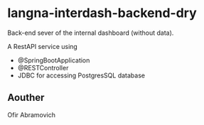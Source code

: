 # langna-interdash-backend-dry
Back-end sever of the internal dashboard (without data).

A RestAPI service using
* @SpringBootApplication
* @RESTController
* JDBC for accessing PostgresSQL database

## Aouther
Ofir Abramovich
